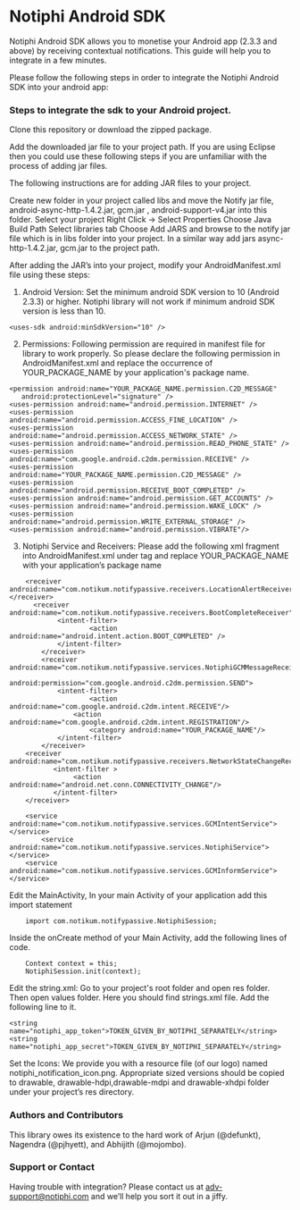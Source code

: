 Notiphi Android SDK
===================

Notiphi Android SDK allows you to monetise your Android app (2.3.3 and above) by receiving contextual notifications. 
This guide will help you to integrate in a few minutes.

Please follow the following steps in order to integrate the Notiphi Android SDK into your android app:

### Steps to integrate the sdk to your Android project.

Clone this repository or download the zipped package.

Add the downloaded jar file to your project path. If you are using Eclipse then you could use these following steps if you are unfamiliar with the process of adding jar files.

The following instructions are for adding JAR files to your project.

Create new folder in your project called libs and move the Notify jar file, android-async-http-1.4.2.jar, gcm.jar , android-support-v4.jar into this folder.
Select your project
Right Click -> Select Properties
Choose Java Build Path
Select libraries tab
Choose Add JARS and browse to the notify jar file which is in libs folder into your project. In a similar way add jars async-http-1.4.2.jar, gcm.jar to the project path.

After adding the JAR’s into your project, modify your AndroidManifest.xml file using these steps:

1. Android Version: Set the minimum android SDK version to 10 (Android 2.3.3) or higher. Notiphi library will not work if minimum android SDK version is less than 10.

```
<uses-sdk android:minSdkVersion="10" />
```

2. Permissions: Following permission are required in manifest file for library to work properly. So please declare the following permission in AndroidManifest.xml and replace the occurrence of YOUR_PACKAGE_NAME by your application's package name.

```
<permission android:name="YOUR_PACKAGE_NAME.permission.C2D_MESSAGE"             
   android:protectionLevel="signature" />
<uses-permission android:name="android.permission.INTERNET" />
<uses-permission android:name="android.permission.ACCESS_FINE_LOCATION" />
<uses-permission android:name="android.permission.ACCESS_NETWORK_STATE" />
<uses-permission android:name="android.permission.READ_PHONE_STATE" />
<uses-permission android:name="com.google.android.c2dm.permission.RECEIVE" />
<uses-permission android:name="YOUR_PACKAGE_NAME.permission.C2D_MESSAGE" />
<uses-permission android:name="android.permission.RECEIVE_BOOT_COMPLETED" />
<uses-permission android:name="android.permission.GET_ACCOUNTS" />
<uses-permission android:name="android.permission.WAKE_LOCK" />
<uses-permission android:name="android.permission.WRITE_EXTERNAL_STORAGE" />
<uses-permission android:name="android.permission.VIBRATE"/>
```

3. Notiphi Service and Receivers: Please add the following xml fragment into AndroidManifest.xml under <application> tag and replace YOUR_PACKAGE_NAME with your application’s package name

```
    <receiver android:name="com.notikum.notifypassive.receivers.LocationAlertReceiver"></receiver>
      <receiver android:name="com.notikum.notifypassive.receivers.BootCompleteReceiver">
        	<intent-filter>
            		<action android:name="android.intent.action.BOOT_COMPLETED" />
        	</intent-filter>
    	</receiver>
    	<receiver android:name="com.notikum.notifypassive.services.NotiphiGCMMessageReceiver"
        	   android:permission="com.google.android.c2dm.permission.SEND">
        	<intent-filter>
            		<action android:name="com.google.android.c2dm.intent.RECEIVE"/>
         		<action android:name="com.google.android.c2dm.intent.REGISTRATION"/>
            		<category android:name="YOUR_PACKAGE_NAME"/>
        	</intent-filter>
    	</receiver>
   	<receiver android:name="com.notikum.notifypassive.receivers.NetworkStateChangeReceiver">
       	   <intent-filter >
           		<action android:name="android.net.conn.CONNECTIVITY_CHANGE"/>
       	   </intent-filter>
   	</receiver>

	<service android:name="com.notikum.notifypassive.services.GCMIntentService"></service>
    	<service android:name="com.notikum.notifypassive.services.NotiphiService"></service>
   	<service android:name="com.notikum.notifypassive.services.GCMInformService"></service>
```
	 	 	 	
Edit the MainActivity, In your main Activity of your application  add this import statement

```
	import com.notikum.notifypassive.NotiphiSession;
```	 	 	 	

Inside the onCreate method of your Main Activity, add the following lines of code.

```
	Context context = this;			
	NotiphiSession.init(context);
```

Edit the string.xml: Go to your project's root folder and open res folder. Then open values folder. Here you should find strings.xml file. Add the following line to it.
```
<string name="notiphi_app_token">TOKEN_GIVEN_BY_NOTIPHI_SEPARATELY</string>
<string name="notiphi_app_secret">TOKEN_GIVEN_BY_NOTIPHI_SEPARATELY</string>
```
Set the Icons:  We provide you with a resource file (of our logo) named notiphi_notification_icon.png. Appropriate sized versions should be copied to drawable, drawable-hdpi,drawable-mdpi and drawable-xhdpi folder under your project’s res directory.

### Authors and Contributors
This library owes its existence to the hard work of Arjun (@defunkt), Nagendra (@pjhyett), and Abhijith (@mojombo).

### Support or Contact
Having trouble with integration? Please contact us at adv-support@notiphi.com and we’ll help you sort it out in a jiffy.
